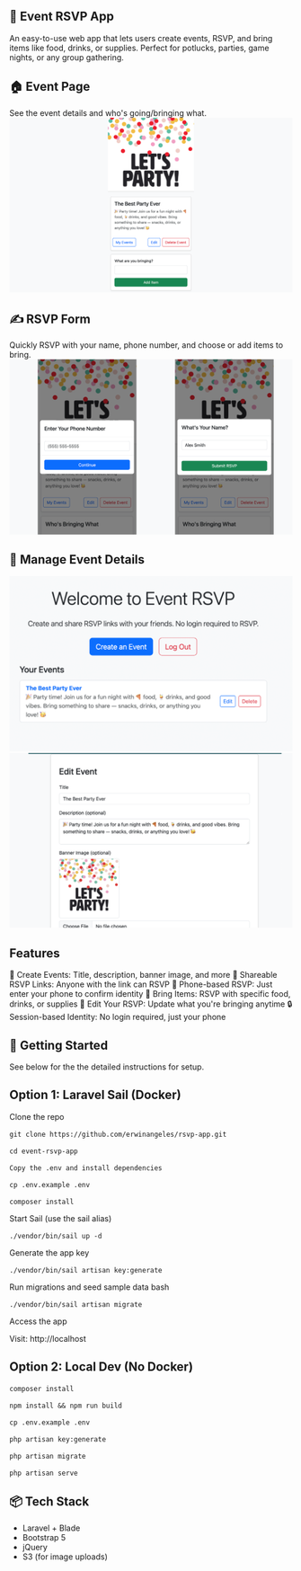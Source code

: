 ## 🎉 Event RSVP App
An easy-to-use web app that lets users create events, RSVP, and bring items like food, drinks, or supplies. Perfect for potlucks, parties, game nights, or any group gathering.

## 🏠 Event Page
See the event details and who's going/bringing what.
![Alt text](/public/images/screen.png "EventApp")

## ✍️ RSVP Form
Quickly RSVP with your name, phone number, and choose or add items to bring.
![Alt text](/public/images/screen-rsvp.png "EventApp")

## 📝 Manage Event Details
![Alt text](/public/images/screen-events.png "EventApp")
![Alt text](/public/images/screen-edit.png "EventApp")

## Features
📝 Create Events: Title, description, banner image, and more
👥 Shareable RSVP Links: Anyone with the link can RSVP
📱 Phone-based RSVP: Just enter your phone to confirm identity
🧺 Bring Items: RSVP with specific food, drinks, or supplies
🔁 Edit Your RSVP: Update what you're bringing anytime
🔒 Session-based Identity: No login required, just your phone

## 🚀 Getting Started
See below for the the detailed instructions for setup.

## Option 1: Laravel Sail (Docker)
Clone the repo

```
git clone https://github.com/erwinangeles/rsvp-app.git
```
```
cd event-rsvp-app
```
```
Copy the .env and install dependencies
```
```
cp .env.example .env
```
```
composer install
```

Start Sail (use the sail alias)
```
./vendor/bin/sail up -d
```

Generate the app key

```
./vendor/bin/sail artisan key:generate
```

Run migrations and seed sample data
bash
```
./vendor/bin/sail artisan migrate
```
Access the app

Visit: http://localhost

## Option 2: Local Dev (No Docker)
```
composer install
```
```
npm install && npm run build
```
```
cp .env.example .env
```
```
php artisan key:generate
```
```
php artisan migrate
```
```
php artisan serve
```

## 📦 Tech Stack
- Laravel + Blade
- Bootstrap 5
- jQuery
- S3 (for image uploads)